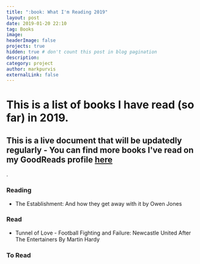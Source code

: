 ```yaml
---
title: ":book: What I'm Reading 2019"
layout: post
date: 2019-01-20 22:10
tag: Books
image:
headerImage: false
projects: true
hidden: true # don't count this post in blog pagination
description:
category: project
author: markpurvis
externalLink: false
---
```




<h1>This is a list of books I have read (so far) in 2019.</h1>


<h2> This is a live document that will be updatedly regularly - You can find more books I've read on my GoodReads profile <a href="//www.goodreads.com/review/list/9918109"> here </a> </h2>.

<h3>Reading</h3>
<ul class="reading">
	<li>The Establishment: And how they get away with it by Owen Jones</li>
</ul>

<h3>Read</h3>
<ul class="read">
	<li>Tunnel of Love - Football Fighting and Failure: Newcastle United After The Entertainers By Martin Hardy</li>
</ul>

<h3>To Read</h3>
<ul class="to-read">
</ul>
